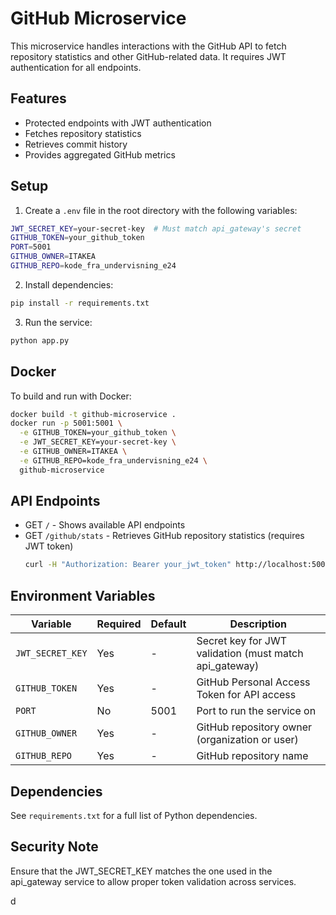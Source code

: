 # GitHub Microservice

This microservice handles interactions with the GitHub API to fetch repository statistics and other GitHub-related data. It requires JWT authentication for all endpoints.

## Features
- Protected endpoints with JWT authentication
- Fetches repository statistics
- Retrieves commit history
- Provides aggregated GitHub metrics

## Setup
1. Create a `.env` file in the root directory with the following variables:
```bash
JWT_SECRET_KEY=your-secret-key  # Must match api_gateway's secret
GITHUB_TOKEN=your_github_token
PORT=5001
GITHUB_OWNER=ITAKEA
GITHUB_REPO=kode_fra_undervisning_e24
```

2. Install dependencies:
```bash
pip install -r requirements.txt
```

3. Run the service:
```bash
python app.py
```

## Docker
To build and run with Docker:
```bash
docker build -t github-microservice .
docker run -p 5001:5001 \
  -e GITHUB_TOKEN=your_github_token \
  -e JWT_SECRET_KEY=your-secret-key \
  -e GITHUB_OWNER=ITAKEA \
  -e GITHUB_REPO=kode_fra_undervisning_e24 \
  github-microservice
```

## API Endpoints
- GET `/` - Shows available API endpoints
- GET `/github/stats` - Retrieves GitHub repository statistics (requires JWT token)
  ```bash
  curl -H "Authorization: Bearer your_jwt_token" http://localhost:5001/github/stats
  ```

## Environment Variables
| Variable | Required | Default | Description |
|----------|----------|---------|-------------|
| `JWT_SECRET_KEY` | Yes | - | Secret key for JWT validation (must match api_gateway) |
| `GITHUB_TOKEN` | Yes | - | GitHub Personal Access Token for API access |
| `PORT` | No | 5001 | Port to run the service on |
| `GITHUB_OWNER` | Yes | - | GitHub repository owner (organization or user) |
| `GITHUB_REPO` | Yes | - | GitHub repository name |

## Dependencies
See `requirements.txt` for a full list of Python dependencies.

## Security Note
Ensure that the JWT_SECRET_KEY matches the one used in the api_gateway service to allow proper token validation across services.

d
